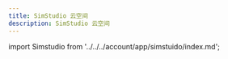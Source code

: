 ```yaml
---
title: SimStudio 云空间
description: SimStudio 云空间
---
```


import Simstudio from '../../../account/app/simstuido/index.md';

<Simstudio />


